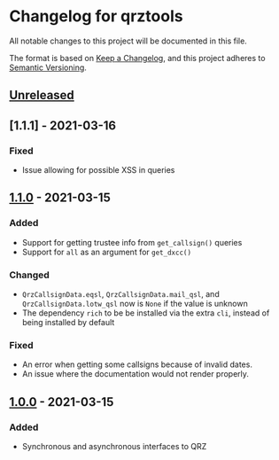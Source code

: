 # Changelog for qrztools
All notable changes to this project will be documented in this file.

The format is based on [Keep a Changelog](https://keepachangelog.com/en/1.0.0/),
and this project adheres to [Semantic Versioning](https://semver.org/spec/v2.0.0.html).


## [Unreleased]


## [1.1.1] - 2021-03-16
### Fixed
- Issue allowing for possible XSS in queries


## [1.1.0] - 2021-03-15
### Added
- Support for getting trustee info from `get_callsign()` queries
- Support for `all` as an argument for `get_dxcc()`
### Changed
- `QrzCallsignData.eqsl`, `QrzCallsignData.mail_qsl`, and `QrzCallsignData.lotw_qsl` now is `None` if the value is unknown
- The dependency `rich` to be be installed via the extra `cli`, instead of being installed by default
### Fixed
- An error when getting some callsigns because of invalid dates.
- An issue where the documentation would not render properly.


## [1.0.0] - 2021-03-15
### Added
- Synchronous and asynchronous interfaces to QRZ


[Unreleased]: https://github.com/miaowware/qrztools/compare/1.1.0...HEAD
[1.1.0]: https://github.com/miaowware/qrztools/releases/tag/1.1.0
[1.0.0]: https://github.com/miaowware/qrztools/releases/tag/1.0.0